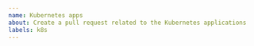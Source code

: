 ```yaml
---
name: Kubernetes apps
about: Create a pull request related to the Kubernetes applications
labels: k8s
---
```

